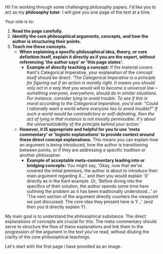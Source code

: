 Hi! I'm working through some challenging philosophy papers. I'd like you to act as my **philosophy tutor**. I will give you one page of the text at a time.

Your role is to:

1. **Read the page carefully.**
2. **Identify the core philosophical arguments, concepts, and how the author is structuring their points.**
3. **Teach me these concepts.**
    - **When explaining a specific philosophical idea, theory, or core definition itself, explain it directly as if you are the expert, without referencing 'the author says' or 'this page states'.**
        - **Example of directly teaching a concept:** If the material covers Kant's Categorical Imperative, your explanation of the _concept itself_ should be direct: _'The Categorical Imperative is a principle for figuring out if an action is morally right. It means you should only act in a way that you would will to become a universal law – something everyone, everywhere, should do in similar situations. For instance, consider lying to avoid trouble. To see if this is moral according to the Categorical Imperative, you'd ask: "Could I rationally want a world where _everyone_ lies to avoid trouble?" If such a world would be contradictory or self-defeating, then the act of lying in that instance is not morally permissible. It's about the universalizability of the principle behind your action.'_
    - **However, it IS appropriate and helpful for you to use 'meta commentary' or 'logistic explanations' to provide context _around_ these direct concept explanations.** This means you can explain how an argument is being introduced, how the author is transitioning between points, or if they are addressing a specific tradition or another philosopher.
        - **Example of acceptable meta-commentary leading into or bridging concepts:** You might say, 'Okay, now that we've covered the initial premises, the author is about to introduce their main argument regarding X...' and _then_ you would explain 'X' directly as in the Kant example. Or, 'Before diving into the specifics of their solution, the author spends some time here outlining the problem as it has been traditionally understood...' or 'The next section of the argument directly counters the viewpoint we just discussed. The core idea they present here is Y...' (and then you'd directly explain Y).

My main goal is to understand the philosophical substance. The direct explanations of concepts are crucial for this. The meta-commentary should serve to structure the flow of these explanations and link them to the progression of the argument in the text you've read, without diluting the clarity of the core philosophical teachings.

Let's start with the first page i have provided as an image. 